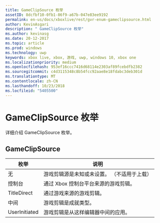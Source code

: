 ```yaml
---
title: GameClipSource 枚举
assetID: 8dcfbf10-0fb1-86f9-a67b-047e83ee9192
permalink: en-us/docs/xboxlive/rest/gvr-enum-gameclipsource.html
author: KevinAsgari
description: " GameClipSource 枚举"
ms.author: kevinasg
ms.date: 20-12-2017
ms.topic: article
ms.prod: windows
ms.technology: uwp
keywords: xbox live, xbox, 游戏, uwp, windows 10, xbox one
ms.localizationpriority: medium
ms.openlocfilehash: 953ef16ccc7416d68114e2303af89fcebdfb2382
ms.sourcegitcommit: c4d3115348c8b54fcc92aae8e18fdabc3deb301d
ms.translationtype: MT
ms.contentlocale: zh-CN
ms.lasthandoff: 10/23/2018
ms.locfileid: "5405500"
---
```

# <a name="gameclipsource-enumeration"></a>GameClipSource 枚举
详细介绍 GameClipSource 枚举。 
<a id="ID4ET"></a>

 
## <a name="gameclipsource"></a>GameClipSource
 
| <b>枚举</b>| <b>说明</b>| 
| --- | --- | 
| 无| 游戏剪辑源是未知或未设置。 （不适用于上载）| 
| 控制台| 通过 Xbox 控制台平台来源的游戏剪辑。| 
| TitleDirect| 通过游戏来源的游戏剪辑。| 
| 中间 | 游戏剪辑是成就类型。| 
| UserInitiated | 游戏剪辑是从这样编辑器中间的应用。| 
  